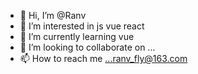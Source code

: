 - 👋 Hi, I’m @Ranv
- 👀 I’m interested in js vue react
- 🌱 I’m currently learning vue
- 💞️ I’m looking to collaborate on ...
- 📫 How to reach me ...ranv_fly@163.com

<!---
Ranvfly/Ranvfly is a ✨ special ✨ repository because its `README.md` (this file) appears on your GitHub profile.
You can click the Preview link to take a look at your changes.
--->
